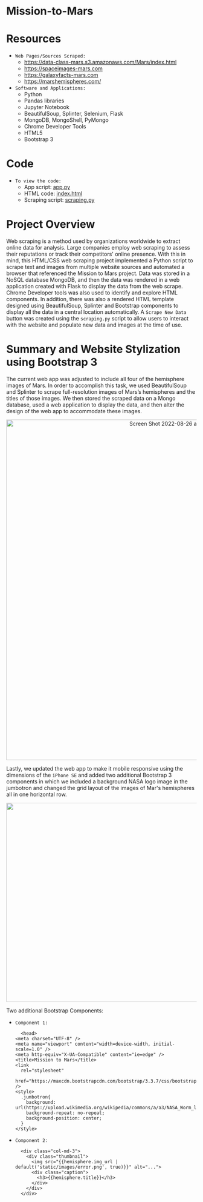 # Mission-to-Mars

# Resources
* `Web Pages/Sources Scraped:`
  - https://data-class-mars.s3.amazonaws.com/Mars/index.html
  - https://spaceimages-mars.com
  - https://galaxyfacts-mars.com
  - https://marshemispheres.com/
 * `Software and Applications:`
    - Python
    - Pandas libraries
    - Jupyter Notebook
    - BeautifulSoup, Splinter, Selenium, Flask 
    - MongoDB, MongoShell, PyMongo 
    - Chrome Developer Tools
    - HTML5
    - Bootstrap 3
# Code
* `To view the code:`
  - App script: [app.py](https://github.com/g626s/Mission-to-Mars/blob/main/app.py)
  - HTML code: [index.html](https://github.com/g626s/Mission-to-Mars/blob/main/templates/index.html)
  - Scraping script: [scraping.py](https://github.com/g626s/Mission-to-Mars/blob/main/scraping.py)

# Project Overview
Web scraping is a method used by organizations worldwide to extract online data for analysis. Large companies employ web scraping to assess their reputations or track their competitors' online presence. With this in mind, this HTML/CSS web scraping project implemented a Python script to scrape text and images from multiple website sources and automated a browser that referenced the Mission to Mars project. 
Data was stored in a NoSQL database MongoDB, and then the data was rendered in a web application created with Flask to display the data from the web scrape. Chrome Developer tools was also used to identify and explore HTML components. In addition, there was also a rendered HTML template designed using BeautifulSoup, Splinter and Bootstrap components to display all the data in a central location automatically. A `Scrape New Data` button was created using the `scraping.py` script to allow users to interact with the website and populate new data and images at the time of use.

# Summary and Website Stylization using Bootstrap 3
The current web app was adjusted to include all four of the hemisphere images of Mars. In order to accomplish this task, we used BeautifulSoup and Splinter to scrape full-resolution images of Mars’s hemispheres and the titles of those images. We then stored the scraped data on a Mongo database, used a web application to display the data, and then alter the design of the web app to accommodate these images.

<p align="center">
  <img width="899" alt="Screen Shot 2022-08-26 at 3 27 49 PM" src="https://user-images.githubusercontent.com/107281474/187041006-b03cd8d3-8ca6-48ee-9c86-655fca9aae90.png">
</p>

Lastly, we updated the web app to make it mobile responsive using the dimensions of the `iPhone SE` and added two additional Bootstrap 3 components in which we included a background NASA logo image in the jumbotron and changed the grid layout of the images of Mar's hemispheres all in one horizontal row.

<p align="center">
  <img width="526" src="https://user-images.githubusercontent.com/107281474/187041011-fdb6927c-22de-4e59-9ac3-0141ee2b4e49.png">
</p>

Two additional Bootstrap Components:
* `Component 1:`
    
        <head>
      <meta charset="UTF-8" />
      <meta name="viewport" content="width=device-width, initial-scale=1.0" />
      <meta http-equiv="X-UA-Compatible" content="ie=edge" />
      <title>Mission to Mars</title>
      <link
        rel="stylesheet"
        href="https://maxcdn.bootstrapcdn.com/bootstrap/3.3.7/css/bootstrap.min.css"
      />
      <style>
        .jumbotron{
          background: url(https://upload.wikimedia.org/wikipedia/commons/a/a3/NASA_Worm_logo.svg);
          background-repeat: no-repeat;
          background-position: center;
        }
      </style>
    </head>
    
    
* `Component 2:`

        <div class="col-md-3">
          <div class="thumbnail">
            <img src="{{hemisphere.img_url | default('static/images/error.png', true)}}" alt="...">
            <div class="caption">
              <h3>{{hemisphere.title}}</h3>
            </div>
          </div>
        </div>
